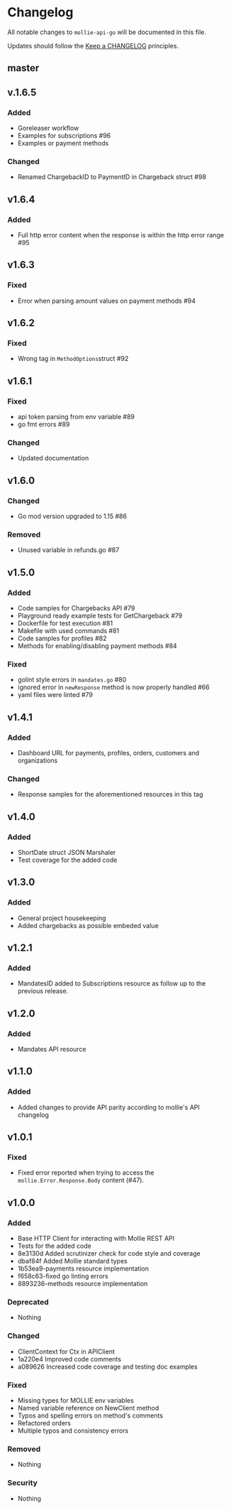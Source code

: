 # Changelog

All notable changes to `mollie-api-go` will be documented in this file.

Updates should follow the [Keep a CHANGELOG](http://keepachangelog.com/) principles.

## master

## v.1.6.5

### Added
- Goreleaser workflow
- Examples for subscriptions #96
- Examples or payment methods

### Changed
- Renamed ChargebackID to PaymentID in Chargeback struct #98

## v1.6.4

### Added
- Full http error content when the response is within the http error range #95

## v1.6.3

### Fixed
- Error when parsing amount values on payment methods #94

## v1.6.2

### Fixed
- Wrong tag in `MethodOptions`struct #92

## v1.6.1

### Fixed
- api token parsing from env variable #89
- go fmt errors #89

### Changed
- Updated documentation

## v1.6.0

### Changed
- Go mod version upgraded to 1.15 #86 

### Removed
- Unused variable in refunds.go #87 

## v1.5.0

### Added
- Code samples for Chargebacks API #79
- Playground ready example tests for GetChargeback #79
- Dockerfile for test execution #81
- Makefile with used commands #81
- Code samples for profiles #82
- Methods for enabling/disabling payment methods #84

### Fixed
- golint style errors in `mandates.go` #80
- ignored error in `newResponse` method is now properly handled #66
- yaml files were linted #79

## v1.4.1

### Added
- Dashboard URL for payments, profiles, orders, customers and organizations

### Changed
- Response samples for the aforementioned resources in this tag

## v1.4.0

### Added
- ShortDate struct JSON Marshaler
- Test coverage for the added code

## v1.3.0

### Added
- General project housekeeping
- Added chargebacks as possible embeded value

## v1.2.1

### Added
- MandatesID added to Subscriptions resource as follow up to the previous release.

## v1.2.0

### Added
- Mandates API resource

## v1.1.0

### Added
- Added changes to provide API parity according to mollie's API changelog

## v1.0.1

### Fixed
- Fixed error reported when trying to access the `mollie.Error.Response.Body` content (#47).

## v1.0.0

### Added
- Base HTTP Client for interacting with Mollie REST API
- Tests for the added code
- 8e3130d Added scrutinizer check for code style and coverage
- dbaf84f Added Mollie standard types
- 1b53ea9-payments resource implementation
- f658c63-fixed go linting errors
- 8893236-methods resource implementation


### Deprecated
- Nothing

### Changed
- ClientContext for Ctx in APIClient
- 1a220e4 Improved code comments
- a089626 Increased code coverage and testing doc examples

### Fixed
- Missing types for MOLLIE env variables
- Named variable reference on NewClient method
- Typos and spelling errors on method's comments
- Refactored orders
- Multiple typos and consistency errors

### Removed
- Nothing

### Security
- Nothing
